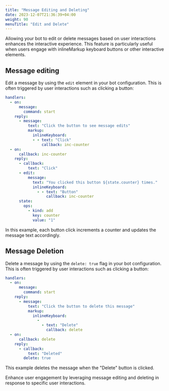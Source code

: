 ```yaml
---
title: "Message Editing and Deleting"
date: 2023-12-07T21:36:39+04:00
weight: 90
menuTitle: "Edit and Delete"
---
```


Allowing your bot to edit or delete messages based on user interactions enhances the interactive experience.
This feature is particularly useful when users engage with inlineMarkup keyboard buttons or other interactive elements.

## Message editing

Edit a message by using the `edit` element in your bot configuration.
This is often triggered by user interactions such as clicking a button:

```yml
handlers:
  - on:
      message:
        command: start
    reply:
      - message:
          text: "Click the button to see message edits"
          markup:
            inlineKeyboard:
            - - text: "Click"
                callback: inc-counter
  - on:
      callback: inc-counter
    reply:
      - callback:
          text: "Click"
      - edit:
          message:
            text: "You clicked this button ${state.counter} times."
            inlineKeyboard:
              - - text: "Button"
                  callback: inc-counter
      state:
        ops:
          - kind: add
            key: counter
            value: "1"
```

In this example, each button click increments a counter and updates the message text accordingly.

## Message Deletion

Delete a message by using the `delete: true` flag in your bot configuration.
This is often triggered by user interactions such as clicking a button:

```yml
handlers:
  - on:
      message:
        command: start
    reply:
      - message:
          text: "Click the button to delete this message"
          markup:
            inlineKeyboard:
              -
                - text: "Delete"
                  callback: delete
  - on:
      callback: delete
    reply:
      - callback:
          text: "Deleted"
        delete: true
```

This example deletes the message when the "Delete" button is clicked.

Enhance user engagement by leveraging message editing and deleting in response to specific user interactions.
